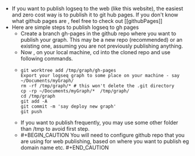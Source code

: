 - If you want to publish logseq to the web (like this website), the easiest and zero cost way is to publish it to git hub pages. If you don't know what github pages are , feel free to check out [[githubPages]]
- Here are simple steps to publish logseq to gh pages
	- Create a branch gh-pages in the github repo where you want to publish your graph. This may be a new repo (recommended) or an existing one, assuming you are not previously publishing anything.
	- Now , on your local machine, cd into the cloned repo and use following commands.
	- ```
	  git worktree add /tmp/graph/gh-pages
	  Export your logseq graph to some place on your machine - say ~/Documents/myGraph/
	  rm -rf /tmp/graph/* # this won't delete the .git directory
	  cp -rp ~/Documents/myGraph/*  /tmp/graph/
	  cd /tmp/graph
	  git add -A
	  git commit -m 'say deploy new graph'
	  git push
	  ```
	- If you want to publish frequently,  you may use some other folder than /tmp to avoid first step.
	- #+BEGIN_CAUTION
	  You will need to configure github repo that you are using for web publishing, based on where you want to publish eg domain name etc. 
	  #+END_CAUTION